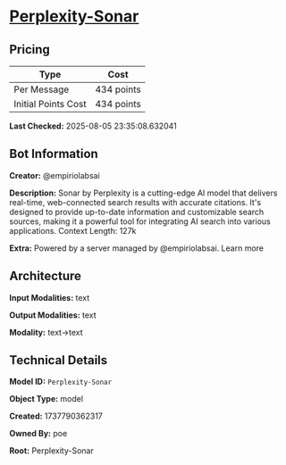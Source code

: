 # [Perplexity-Sonar](https://poe.com/Perplexity-Sonar)

## Pricing

| Type | Cost |
|------|------|
| Per Message | 434 points |
| Initial Points Cost | 434 points |

**Last Checked:** 2025-08-05 23:35:08.632041


## Bot Information

**Creator:** @empiriolabsai

**Description:** Sonar by Perplexity is a cutting-edge AI model that delivers real-time, web-connected search results with accurate citations. It's designed to provide up-to-date information and customizable search sources, making it a powerful tool for integrating AI search into various applications. Context Length: 127k

**Extra:** Powered by a server managed by @empiriolabsai. Learn more


## Architecture

**Input Modalities:** text

**Output Modalities:** text

**Modality:** text->text


## Technical Details

**Model ID:** `Perplexity-Sonar`

**Object Type:** model

**Created:** 1737790362317

**Owned By:** poe

**Root:** Perplexity-Sonar
